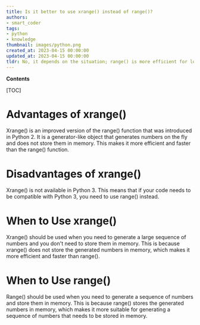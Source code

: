 ```yaml
---
title: Is it better to use xrange() instead of range()?
authors:
- smart_coder
tags:
- python
- knowledge
thumbnail: images/python.png
created_at: 2023-04-15 00:00:00
updated_at: 2023-04-15 00:00:00
tldr: No, it depends on the situation; range() is more efficient for looping over a large sequence, while xrange() is better for looping over a large range of numbers.
---
```


**Contents**

[TOC]

# Advantages of xrange()

Xrange() is an improved version of the range() function that was introduced in Python 2. It is a generator-like object that generates numbers on the fly and does not store them in memory. This makes it more efficient and faster than the range() function.

# Disadvantages of xrange()

Xrange() is not available in Python 3. This means that if your code needs to be compatible with Python 3, you need to use range() instead.

# When to Use xrange()

Xrange() should be used when you need to generate a large sequence of numbers and you don't need to store them in memory. This is because xrange() does not store the generated numbers in memory, which makes it more efficient and faster than range().

# When to Use range()

Range() should be used when you need to generate a sequence of numbers and store them in memory. This is because range() stores the generated numbers in memory, which makes it more suitable for generating a sequence of numbers that needs to be stored in memory.
